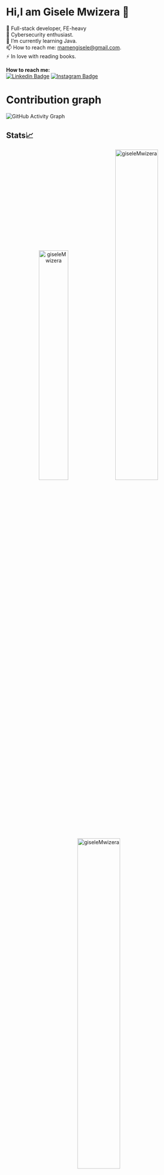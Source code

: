 
# Hi,I am Gisele Mwizera 👋

   👯 Full-stack developer, FE-heavy <br>
   🔭 Cybersecurity enthusiast. <br>
   🌱 I’m currently learning Java. <br>
   📫 How to reach me: mamengisele@gmail.com. <br>
   ⚡ In love with reading books. <br>
   
**How to reach me:<br>**
[![Linkedin Badge](https://img.shields.io/badge/-giseleMwizera-0e76a8?style=flat&labelColor=0e76a8&logo=linkedin&logoColor=white)](https://www.linkedin.com/in/mwizera-amen-gisele-05699b213/) [![Instagram Badge](https://img.shields.io/badge/-giseleMWizera-e84393?style=flat&labelColor=e84393&logo=instagram&logoColor=white)](https://www.instagram.com/g.i.s_.e.l.e/) 

# Contribution graph
![GitHub Activity Graph](https://activity-graph.herokuapp.com/graph?username=giseleMwizera&theme=dracula&hide_border=true)

## Stats📈
<p align="center">
<img width="40%" src="https://github-readme-stats.vercel.app/api/top-langs?username=giseleMwizera&show_icons=true&theme=dracula&title_color=ff8000&text_color=ffffff&bg_color=6a6a6a&locale=en&layout=compact&hide_border=true" alt="giseleMwizera" /> 
<img width="48%" src="https://github-readme-stats.vercel.app/api?username=giseleMwizera&show_icons=true&theme=dracula&title_color=ff8000&text_color=ffffff&bg_color=6a6a6a&locale=en&hide_border=true" alt="giseleMwizera" />
<img width="48%" src="https://github-readme-streak-stats.herokuapp.com/?user=giseleMwizera&theme=highcontrast&hide_border=true" alt="giseleMwizera" />
</p> -->
